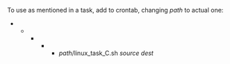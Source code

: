 To use as mentioned in a task, add to crontab, changing _path_ to actual one:

* * * * * _path_/linux_task_C.sh _source_ _dest_
